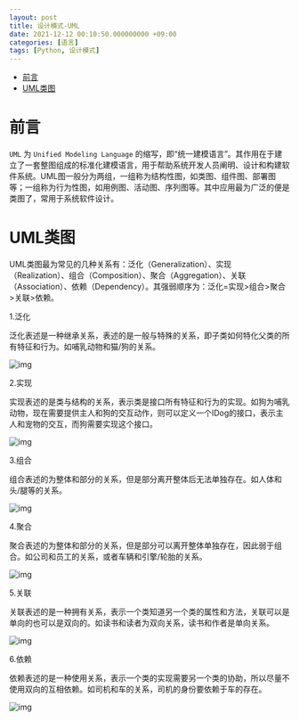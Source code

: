 ```yaml
---
layout: post
title: 设计模式-UML
date: 2021-12-12 00:10:50.000000000 +09:00
categories: [语言]
tags: [Python, 设计模式]
---
```


- [前言](#sec-1)
- [UML类图](#sec-2)

# 前言<a id="sec-1"></a>

`UML` 为 `Unified Modeling Language` 的缩写，即“统一建模语言”。其作用在于建立了一套整图组成的标准化建模语言，用于帮助系统开发人员阐明、设计和构建软件系统。UML图一般分为两组，一组称为结构性图，如类图、组件图、部署图等；一组称为行为性图，如用例图、活动图、序列图等。其中应用最为广泛的便是类图了，常用于系统软件设计。

# UML类图<a id="sec-2"></a>

UML类图最为常见的几种关系有：泛化（Generalization）、实现（Realization）、组合（Composition）、聚合（Aggregation）、关联（Association）、依赖（Dependency）。其强弱顺序为：泛化=实现>组合>聚合>关联>依赖。

1.泛化

  泛化表述是一种继承关系，表述的是一般与特殊的关系，即子类如何特化父类的所有特征和行为。如哺乳动物和猫/狗的关系。

![img](https://cdn.jsdelivr.net/gh/ZhengWG/Imgs_blog//2021-12-12-%25E8%25AE%25BE%25E8%25AE%25A1%25E6%25A8%25A1%25E5%25BC%258F-UML/20211211_235123.png)

2.实现

  实现表述的是类与结构的关系，表示类是接口所有特征和行为的实现。如狗为哺乳动物，现在需要提供主人和狗的交互动作，则可以定义一个IDog的接口，表示主人和宠物的交互，而狗需要实现这个接口。

![img](https://cdn.jsdelivr.net/gh/ZhengWG/Imgs_blog//2021-12-12-%25E8%25AE%25BE%25E8%25AE%25A1%25E6%25A8%25A1%25E5%25BC%258F-UML/20211211_235443.png)

3.组合

  组合表述的为整体和部分的关系，但是部分离开整体后无法单独存在。如人体和头/腿等的关系。

![img](https://cdn.jsdelivr.net/gh/ZhengWG/Imgs_blog//2021-12-12-%25E8%25AE%25BE%25E8%25AE%25A1%25E6%25A8%25A1%25E5%25BC%258F-UML/20211211_235544.png)

4.聚合

  聚合表述的为整体和部分的关系，但是部分可以离开整体单独存在，因此弱于组合。如公司和员工的关系，或者车辆和引擎/轮胎的关系。

![img](https://cdn.jsdelivr.net/gh/ZhengWG/Imgs_blog//2021-12-12-%25E8%25AE%25BE%25E8%25AE%25A1%25E6%25A8%25A1%25E5%25BC%258F-UML/20211212_000237.png)

5.关联

  关联表述的是一种拥有关系，表示一个类知道另一个类的属性和方法，关联可以是单向的也可以是双向的。如读书和读者为双向关系，读书和作者是单向关系。

![img](https://cdn.jsdelivr.net/gh/ZhengWG/Imgs_blog//2021-12-12-%25E8%25AE%25BE%25E8%25AE%25A1%25E6%25A8%25A1%25E5%25BC%258F-UML/20211212_000541.png)

6.依赖

  依赖表述的是一种使用关系，表示一个类的实现需要另一个类的协助，所以尽量不使用双向的互相依赖。如司机和车的关系，司机的身份要依赖于车的存在。

![img](https://cdn.jsdelivr.net/gh/ZhengWG/Imgs_blog//2021-12-12-%25E8%25AE%25BE%25E8%25AE%25A1%25E6%25A8%25A1%25E5%25BC%258F-UML/20211212_000649.png)
